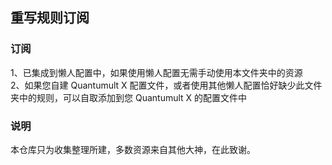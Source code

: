 ## 重写规则订阅

### 订阅

  1、已集成到懒人配置中，如果使用懒人配置无需手动使用本文件夹中的资源<br>
  2、如果您自建 Quantumult X 配置文件，或者使用其他懒人配置恰好缺少此文件夹中的规则，可以自取添加到您 Quantumult X 的配置文件中<br>

### 说明
  本仓库只为收集整理所建，多数资源来自其他大神，在此致谢。
